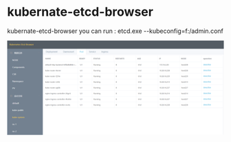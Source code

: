 # kubernate-etcd-browser
kubernate-etcd-browser
you can run :
  etcd.exe --kubeconfig=f:/admin.conf

![images](https://github.com/gaogaoSpark/kubernate-etcd-browser/blob/master/1.png)
